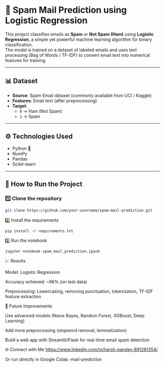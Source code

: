 # 📧 Spam Mail Prediction using Logistic Regression

This project classifies emails as **Spam** or **Not Spam (Ham)** using **Logistic Regression**, a simple yet powerful machine learning algorithm for binary classification.  
The model is trained on a dataset of labeled emails and uses text processing (Bag of Words / TF-IDF) to convert email text into numerical features for training.

---

## 📊 Dataset
- **Source**: Spam Email dataset (commonly available from UCI / Kaggle)  
- **Features**: Email text (after preprocessing)  
- **Target**:
  - `0` → Ham (Not Spam)  
  - `1` → Spam  

---

## ⚙️ Technologies Used
- Python 🐍  
- NumPy  
- Pandas  
- Scikit-learn  

---

## 🚀 How to Run the Project

### 1️⃣ Clone the repository
```bash
git clone https://github.com/your-username/spam-mail-prediction.git
```
2️⃣ Install the requirements
```
pip install -r requirements.txt
```
3️⃣ Run the notebook
```
jupyter notebook spam_mail_prediction.ipynb
```
📈 Results

Model: Logistic Regression

Accuracy achieved: ~96% (on test data)

Preprocessing: Lowercasing, removing punctuation, tokenization, TF-IDF feature extraction

🔮 Future Improvements

Use advanced models (Naive Bayes, Random Forest, XGBoost, Deep Learning)

Add more preprocessing (stopword removal, lemmatization)

Build a web app with Streamlit/Flask for real-time email spam detection

🌐 Connect with Me
https://www.linkedin.com/in/harsh-pandey-891261354/

Or run directly in Google Colab.-mail-prediction
